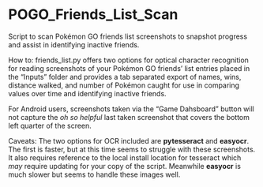 # POGO_Friends_List_Scan
Script to scan Pokémon GO friends list screenshots to snapshot progress and assist in identifying inactive friends.

How to:
friends_list.py offers two options for optical character recognition for reading screenshots of your Pokémon GO friends’ list entries placed in the “Inputs” folder and provides a tab separated export of names, wins, distance walked, and number of Pokémon caught for use in comparing values over time and identifying inactive friends.

For Android users, screenshots taken via the “Game Dahsboard” button will not capture the <i>oh so helpful</i> last taken screenshot that covers the bottom left quarter of the screen.

Caveats:
The two options for OCR included are <b>pytesseract</b> and <b>easyocr</b>.  The first is faster, but at this time seems to struggle with these screenshots.  It also requires reference to the local install location for tesseract which <i>may</i> require updating for your copy of the script.  Meanwhile <b>easyocr</b> is much slower but seems to handle these images well.

